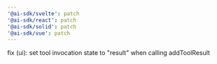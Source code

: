 ```yaml
---
'@ai-sdk/svelte': patch
'@ai-sdk/react': patch
'@ai-sdk/solid': patch
'@ai-sdk/vue': patch
---
```


fix (ui): set tool invocation state to "result" when calling addToolResult
